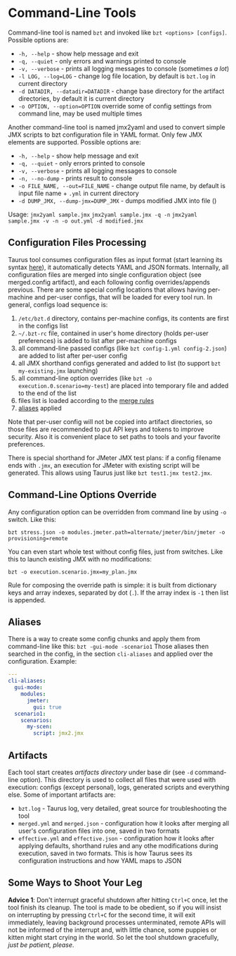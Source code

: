 # Command-Line Tools

Command-line tool is named `bzt` and invoked like `bzt <options> [configs]`. Possible options are:

  - `-h, --help` - show help message and exit
  - `-q, --quiet` - only errors and warnings printed to console
  - `-v, --verbose` - prints all logging messages to console (sometimes _a lot_)
  - `-l LOG, --log=LOG` - change log file location, by default is `bzt.log` in current directory
  - `-d DATADIR, --datadir=DATADIR` - change base directory for the artifact directories, by default it is current directory
  - `-o OPTION, --option=OPTION` override some of config settings from command line, may be used multiple times

Another command-line tool is named jmx2yaml and used to convert simple JMX scripts to bzt configuration file in YAML format. Only few JMX elements are supported. Possible options are:

  - `-h, --help` - show help message and exit
  - `-q, --quiet` - only errors printed to console
  - `-v, --verbose` - prints all logging messages to console
  - `-n, --no-dump` - prints result to console
  - `-o FILE_NAME, --out=FILE_NAME` - change output file name, by default is input file name + `.yml` in current directory
  - `-d DUMP_JMX, --dump-jmx=DUMP_JMX` - dumps modified JMX into file ()

Usage:
`jmx2yaml sample.jmx`
`jmx2yaml sample.jmx -q -n` 
`jmx2yaml sample.jmx -v -n -o out.yml -d modified.jmx` 

## Configuration Files Processing
Taurus tool consumes configuration files as input format (start learning its syntax [here](ConfigSyntax.md)), it automatically detects YAML and JSON formats. Internally, all configuration files are merged into single configuration object (see merged.config artifact), and each following config overrides/appends previous. There are some special config locations that allows having per-machine and per-user configs, that will be loaded for every tool run. In general, configs load sequence is:

  1. `/etc/bzt.d` directory, contains per-machine configs, its contents are first in the configs list
  1. `~/.bzt-rc` file, contained in user's home directory (holds per-user preferences) is added to list after per-machine configs
  1. all command-line passed configs (like `bzt config-1.yml config-2.json`) are added to list after per-user config
  1. all JMX shorthand configs generated and added to list (to support `bzt my-existing.jmx` launching)
  1. all command-line option overrides (like `bzt -o execution.0.scenario=my-test`) are placed into temporary file and added to the end of the list
  1. files list is loaded according to the [merge rules](ConfigSyntax.md#multiple-files-merging-rules)
  1. [aliases](#aliases) applied

Note that per-user config will not be copied into artifact directories, so those files are recommended to put API keys and tokens to improve security. Also it is convenient place to set paths to tools and your favorite preferences.

There is special shorthand for JMeter JMX test plans: if a config filename ends with `.jmx`, an execution for JMeter with existing script will be generated. This allows using Taurus just like `bzt test1.jmx test2.jmx`.

## Command-Line Options Override
 
Any configuration option can be overridden from command line by using `-o`
switch. Like this:
```
bzt stress.json -o modules.jmeter.path=alternate/jmeter/bin/jmeter -o provisioning=remote
```
 
You can even start whole test without config files, just from switches. 
Like this to launch existing JMX with no modifications:
```
bzt -o execution.scenario.jmx=my_plan.jmx
```

Rule for composing the override path is simple: it is built from dictionary keys and array indexes, separated by dot (`.`). If the array index is `-1` then list is appended.

## Aliases

There is a way to create some config chunks and apply them from command-line like this: `bzt -gui-mode -scenario1`
Those aliases then searched in the config, in the section `cli-aliases` and applied over the configuration. Example:

```yaml
---
cli-aliases:
  gui-mode:
    modules:
      jmeter:
        gui: true
  scenario1:
    scenarios:
      my-scen:
        script: jmx2.jmx
```

## Artifacts

Each tool start creates _artifacts directory_ under base dir (see `-d` command-line option). This directory is used to collect all files that were used with execution: configs (except personal), logs, generated scripts and everything else. Some of important artifacts are:
 - `bzt.log` - Taurus log, very detailed, great source for troubleshooting the tool
 - `merged.yml` and `merged.json` - configuration how it looks after merging all user's configuration files into one, saved in two formats
 - `effective.yml` and `effective.json` - configuration how it looks after applying defaults, shorthand rules and any othe modifications during execution, saved in two formats. This is how Taurus sees its configuration instructions and how YAML maps to JSON


## Some Ways to Shoot Your Leg
__Advice 1__: Don't interrupt graceful shutdown after hitting `Ctrl+C` once, let the tool finish its cleanup. The tool is made to be obedient, so if you will insist on interrupting by pressing `Ctrl+C` for the second time, it will exit immediately, leaving background processes unterminated, remote APIs will not be informed of the interrupt and, with little chance, some puppies or kitten might start crying in the world. So let the tool shutdown gracefully, _just be patient, please_.


